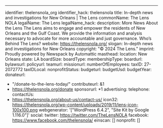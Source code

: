 ---
identifier: thelensnola_org
identifier_hack: thelensnola
title: In-depth news and investigations for New Orleans | The Lens
commonName: The Lens NOLA
legalName: The Lens
legalName_hack:
description: More News About the Lens The Lens aims to engage and empower the residents
  of New Orleans and the Gulf Coast. We provide the information and analysis necessary
  to advocate for more accountable and just governance. Who’s Behind The Lens?
website: https://thelensnola.org/
slogan: In-depth news and investigations for New Orleans
copyright: "© 2024 The Lens."
imprint: Proudly powered by Newspack by Automattic
masthead:
location: New Orleans
state: LA
boardSize:
boardType:
membershipType:
boardurl:
bylawsurl:
policyurl:
teamurl:
missionurl:
numberOfEmployees:
taxID: 27-2072772
taxIDLocal:
nonprofitStatus:
budgeturl:
budgetUsd:
budgetYear:
donateurl:
- "/donate-to-the-lens-today/"
contributeurl: &1
- https://thelensnola.org/donate
sponsorurl: *1
advertising:
telephone:
contactUs:
- https://thelensnola.org/about-us/contact-us/
icon32: https://thelensnola.org/wp-content/uploads/2019/11/lens-icon-100x100.png
webgenerator: '["WordPress 6.4.2", "Site Kit by Google 1.116.0"]'
social:
  twitter: https://twitter.com/TheLensNOLA
  facebook: https://www.facebook.com/thelensnola/
einscan: []
nonprofit: []
